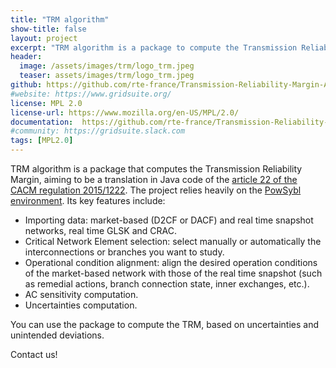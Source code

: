 ```yaml
---
title: "TRM algorithm"
show-title: false
layout: project
excerpt: "TRM algorithm is a package to compute the Transmission Reliability Margin."
header:
  image: /assets/images/trm/logo_trm.jpeg
  teaser: assets/images/trm/logo_trm.jpeg
github: https://github.com/rte-france/Transmission-Reliability-Margin-Algorithm
#website: https://www.gridsuite.org/
license: MPL 2.0
license-url: https://www.mozilla.org/en-US/MPL/2.0/
documentation:  https://github.com/rte-france/Transmission-Reliability-Margin-Algorithm/blob/main/doc/algorithm.md
#community: https://gridsuite.slack.com
tags: [MPL2.0]
---
```


TRM algorithm is a package that computes the Transmission Reliability Margin, aiming to be a translation in Java code of the [article 22 of the CACM regulation 2015/1222](https://eur-lex.europa.eu/legal-content/EN/TXT/?uri=CELEX:32015R1222#d1e2148-24-1).
The project relies heavily on the [PowSybl environment](https://www.powsybl.org/index.html).
Its key features include:

- Importing data: market-based (D2CF or DACF) and real time snapshot networks, real time GLSK and CRAC.
- Critical Network Element selection: select manually or automatically the interconnections or branches you want to study.
- Operational condition alignment: align the desired operation conditions of the market-based network with those of the real time snapshot (such as remedial actions, branch connection state, inner exchanges, etc.).
- AC sensitivity computation.
- Uncertainties computation.

You can use the package to compute the TRM, based on uncertainties and unintended deviations.

Contact us!
